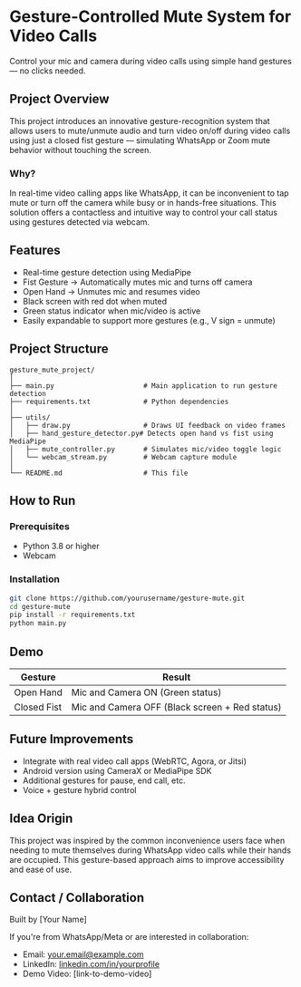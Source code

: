 
# Gesture-Controlled Mute System for Video Calls

Control your mic and camera during video calls using simple hand gestures — no clicks needed.

## Project Overview

This project introduces an innovative gesture-recognition system that allows users to mute/unmute audio and turn video on/off during video calls using just a closed fist gesture — simulating WhatsApp or Zoom mute behavior without touching the screen.

### Why?
In real-time video calling apps like WhatsApp, it can be inconvenient to tap mute or turn off the camera while busy or in hands-free situations. This solution offers a contactless and intuitive way to control your call status using gestures detected via webcam.

## Features

- Real-time gesture detection using MediaPipe
- Fist Gesture → Automatically mutes mic and turns off camera
- Open Hand → Unmutes mic and resumes video
- Black screen with red dot when muted
- Green status indicator when mic/video is active
- Easily expandable to support more gestures (e.g., V sign = unmute)

## Project Structure

```
gesture_mute_project/
│
├── main.py                      # Main application to run gesture detection
├── requirements.txt             # Python dependencies
│
├── utils/
│   ├── draw.py                  # Draws UI feedback on video frames
│   ├── hand_gesture_detector.py# Detects open hand vs fist using MediaPipe
│   ├── mute_controller.py       # Simulates mic/video toggle logic
│   └── webcam_stream.py         # Webcam capture module
│
└── README.md                    # This file
```

## How to Run

### Prerequisites
- Python 3.8 or higher
- Webcam

### Installation

```bash
git clone https://github.com/yourusername/gesture-mute.git
cd gesture-mute
pip install -r requirements.txt
python main.py
```

## Demo

| Gesture     | Result                          |
|-------------|---------------------------------|
| Open Hand   | Mic and Camera ON (Green status)|
| Closed Fist | Mic and Camera OFF (Black screen + Red status) |

## Future Improvements

- Integrate with real video call apps (WebRTC, Agora, or Jitsi)
- Android version using CameraX or MediaPipe SDK
- Additional gestures for pause, end call, etc.
- Voice + gesture hybrid control

## Idea Origin

This project was inspired by the common inconvenience users face when needing to mute themselves during WhatsApp video calls while their hands are occupied. This gesture-based approach aims to improve accessibility and ease of use.

## Contact / Collaboration

Built by [Your Name]

If you're from WhatsApp/Meta or are interested in collaboration:
- Email: your.email@example.com
- LinkedIn: [linkedin.com/in/yourprofile](https://linkedin.com/in/yourprofile)
- Demo Video: [link-to-demo-video]

